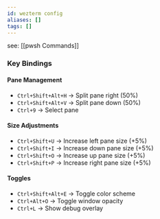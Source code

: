 ```yaml
---
id: wezterm config
aliases: []
tags: []
---
```


see: [[pwsh Commands]]

### Key Bindings

#### Pane Management

- `Ctrl+Shift+Alt+H` -> Split pane right (50%)
- `Ctrl+Shift+Alt+V` -> Split pane down (50%)
- `Ctrl+9` -> Select pane

#### Size Adjustments

- `Ctrl+Shift+U` -> Increase left pane size (+5%)
- `Ctrl+Shift+I` -> Increase down pane size (+5%)
- `Ctrl+Shift+O` -> Increase up pane size (+5%)
- `Ctrl+Shift+P` -> Increase right pane size (+5%)

#### Toggles

- `Ctrl+Shift+Alt+E` -> Toggle color scheme
- `Ctrl+Alt+O` -> Toggle window opacity
- `Ctrl+L` -> Show debug overlay
